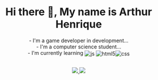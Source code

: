  <h1 align = "center"> Hi there 👋, My name is Arthur Henrique </h1>

<div class='media' align='center'>
- I'm a game developer in development...<br>- I'm a computer science student...<br>- I'm currently learning <img align="center" alt="js" src="https://img.shields.io/badge/Java-ED8B00?style=for-the-badge&logo=java&logoColor=white" /> <img align="center" alt="html5" src="https://img.shields.io/badge/HTML5-E34F26?style=for-the-badge&logo=html5&logoColor=white" /><img align="center" alt="css" src="https://img.shields.io/badge/CSS3-1572B6?style=for-the-badge&logo=css3&logoColor=white" />
 </div>
  
  ## 
  <div class='media' align='center'>
    <a href="https://www.linkedin.com/in/arthur-henrique-93b804223/">
        <img src="https://custom-icon-badges.demolab.com/badge/LinkedIn-288AB8.svg?logo=linkedin&logoColor=white&style=for-the-badge&labelColor=2EA6DE"/>
    </a>
    <a href="https://www.instagram.com/_martins_de_oliveira/">
        <img src="https://custom-icon-badges.demolab.com/badge/instagram-C04BF7.svg?logo=instagram&logoColor=white&style=for-the-badge&labelColor=D680FF"/>
    </a>
</div>
  

<!--
**TuzaoDPP/TuzaoDPP** is a ✨ _special_ ✨ repository because its `README.md` (this file) appears on your GitHub profile.

Here are some ideas to get you started:

- 🔭 I’m currently working on ...
- 🌱 I’m currently learning ...
- 👯 I’m looking to collaborate on ...
- 🤔 I’m looking for help with ...
- 💬 Ask me about ...
- 📫 How to reach me: ...
- 😄 Pronouns: ...
- ⚡ Fun fact: ...
-->
